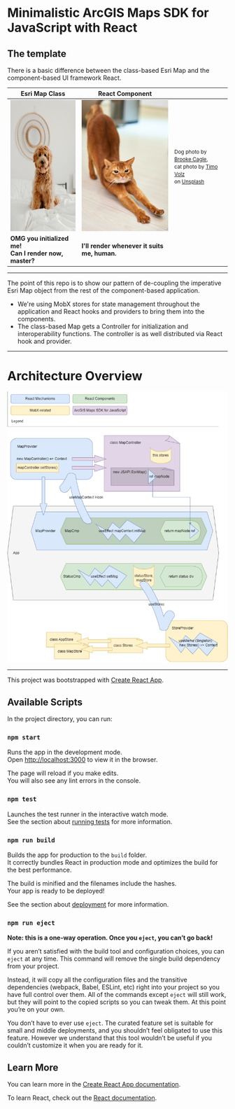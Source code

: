 # Minimalistic ArcGIS Maps SDK for JavaScript with React

## The template

There is a basic difference between the class-based Esri Map and the component-based UI framework React.

| Esri Map Class                                                            | React Component                                                        |                                                                                                                                                                                                                                                                                                                                                                                                                                    |
| ------------------------------------------------------------------------- | ---------------------------------------------------------------------- | ---------------------------------------------------------------------------------------------------------------------------------------------------------------------------------------------------------------------------------------------------------------------------------------------------------------------------------------------------------------------------------------------------------------------------------- |
| <img src="./assets/brooke-cagle-Ntm4C2lCWxQ-unsplash.jpg" height="300px"> | <img src="./assets/timo-volz-ZlFKIG6dApg-unsplash.jpg" height="300px"> | <small>Dog photo by <a href="https://unsplash.com/@brookecagle?utm_source=unsplash&utm_medium=referral&utm_content=creditCopyText">Brooke Cagle</a>, <br/>cat photo by <a href="https://unsplash.com/@magict1911?utm_source=unsplash&utm_medium=referral&utm_content=creditCopyText">Timo Volz</a> <br/>on <a href="https://unsplash.com/?utm_source=unsplash&utm_medium=referral&utm_content=creditCopyText">Unsplash</a></small> |
| <b>OMG you initialized me! <br/>Can I render now, master?</b>             | <b>I'll render whenever it suits me, human.</b>                        |                                                                                                                                                                                                                                                                                                                                                                                                                                    |

---

The point of this repo is to show our pattern of de-coupling the imperative Esri Map object from the rest of the component-based application. 
* We're using MobX stores for state management throughout the application and React hooks and providers to bring them into the components.
* The class-based Map gets a Controller for initialization and interoperability functions. The controller is as well distributed via React hook and provider.


---

# Architecture Overview

![React Jsapi Pattern](./assets/React-Jsapi-Pattern.drawio.png)

---


This project was bootstrapped with [Create React App](https://github.com/facebook/create-react-app).

## Available Scripts

In the project directory, you can run:

### `npm start`

Runs the app in the development mode.\
Open [http://localhost:3000](http://localhost:3000) to view it in the browser.

The page will reload if you make edits.\
You will also see any lint errors in the console.

### `npm test`

Launches the test runner in the interactive watch mode.\
See the section about [running tests](https://facebook.github.io/create-react-app/docs/running-tests) for more information.

### `npm run build`

Builds the app for production to the `build` folder.\
It correctly bundles React in production mode and optimizes the build for the best performance.

The build is minified and the filenames include the hashes.\
Your app is ready to be deployed!

See the section about [deployment](https://facebook.github.io/create-react-app/docs/deployment) for more information.

### `npm run eject`

**Note: this is a one-way operation. Once you `eject`, you can’t go back!**

If you aren’t satisfied with the build tool and configuration choices, you can `eject` at any time. This command will remove the single build dependency from your project.

Instead, it will copy all the configuration files and the transitive dependencies (webpack, Babel, ESLint, etc) right into your project so you have full control over them. All of the commands except `eject` will still work, but they will point to the copied scripts so you can tweak them. At this point you’re on your own.

You don’t have to ever use `eject`. The curated feature set is suitable for small and middle deployments, and you shouldn’t feel obligated to use this feature. However we understand that this tool wouldn’t be useful if you couldn’t customize it when you are ready for it.

## Learn More

You can learn more in the [Create React App documentation](https://facebook.github.io/create-react-app/docs/getting-started).

To learn React, check out the [React documentation](https://reactjs.org/).